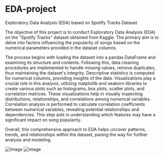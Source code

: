 # EDA-project
Exploratory Data Analysis (EDA) based on Spotify Tracks Dataset

The objective of this project is to conduct Exploratory Data Analysis (EDA) on the "Spotify Tracks" dataset obtained from Kaggle. The primary aim is to delve into factors influencing the popularity of songs based on the numerical parameters provided in the dataset columns.

The process begins with loading the dataset into a pandas DataFrame and examining its structure and contents. Following this, data cleaning procedures are implemented to handle missing values, remove duplicates, thus maintaining the dataset's integrity. Descriptive statistics is computed for numerical columns, providing insights of the data. Visualizations play a crucial role in this analysis, utilizing matplotlib and seaborn libraries to create various plots such as histograms, box plots, scatter plots, and correlation matrices. These visualizations help in visually inspecting distributions, relationships, and correlations among numerical variables. Correlation analysis is performed to calculate correlation coefficients between numerical variables, revealing potential relationships and dependencies. This step aids in understanding which features may have a significant impact on song popularity.

Overall, this comprehensive approach to EDA helps uncover patterns, trends, and relationships within the dataset, paving the way for further analysis and modeling.

![image](https://github.com/VeronikaLoiko/EDA-project/assets/170975901/2b52cd48-cbf1-4232-b178-db828aa91e15) ![image](https://github.com/VeronikaLoiko/EDA-project/assets/170975901/c378980c-b771-4c03-99db-2548009aefc1)

